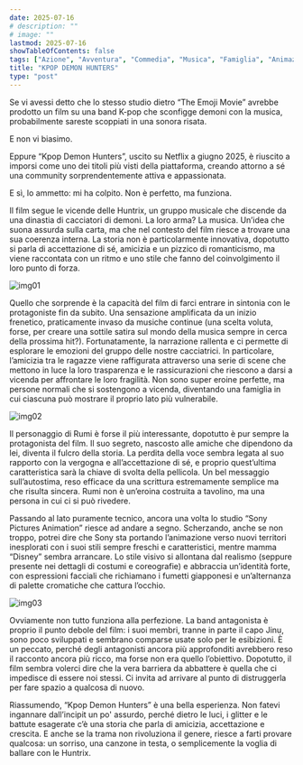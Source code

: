 ```yaml
---
date: 2025-07-16
# description: ""
# image: ""
lastmod: 2025-07-16
showTableOfContents: false
tags: ["Azione", "Avventura", "Commedia", "Musica", "Famiglia", "Animazione", "Fantasy"]
title: "KPOP DEMON HUNTERS"
type: "post"
---
```


Se vi avessi detto che lo stesso studio dietro “The Emoji Movie” avrebbe prodotto un film su una band K-pop che sconfigge demoni con la musica, probabilmente sareste scoppiati in una sonora risata.

E non vi biasimo.

Eppure “Kpop Demon Hunters”, uscito su Netflix a giugno 2025, è riuscito a imporsi come uno dei titoli più visti della piattaforma, creando attorno a sé una community sorprendentemente attiva e appassionata.

E sì, lo ammetto: mi ha colpito. Non è perfetto, ma funziona.

Il film segue le vicende delle Huntrix, un gruppo musicale che discende da una dinastia di cacciatori di demoni. La loro arma? La musica. Un’idea che suona assurda sulla carta, ma che nel contesto del film riesce a trovare una sua coerenza interna. La storia non è particolarmente innovativa, dopotutto si parla di accettazione di sé, amicizia e un pizzico di romanticismo, ma viene raccontata con un ritmo e uno stile che fanno del coinvolgimento il loro punto di forza.

![img01](/reviews/rev07/img01.jpg)

Quello che sorprende è la capacità del film di farci entrare in sintonia con le protagoniste fin da subito. Una sensazione amplificata da un inizio frenetico, praticamente invaso da musiche continue (una scelta voluta, forse, per creare una sottile satira sul mondo della musica sempre in cerca della prossima hit?). Fortunatamente, la narrazione rallenta e ci permette di esplorare le emozioni del gruppo delle nostre cacciatrici. In particolare, l’amicizia tra le ragazze viene raffigurata attraverso una serie di scene che mettono in luce la loro trasparenza e le rassicurazioni che riescono a darsi a vicenda per affrontare le loro fragilità. Non sono super eroine perfette, ma persone normali che si sostengono a vicenda, diventando una famiglia in cui ciascuna può mostrare il proprio lato più vulnerabile.

![img02](/reviews/rev07/img02.jpg)

Il personaggio di Rumi è forse il più interessante, dopotutto è pur sempre la protagonista del film. Il suo segreto, nascosto alle amiche che dipendono da lei, diventa il fulcro della storia. La perdita della voce sembra legata al suo rapporto con la vergogna e all’accettazione di sé, e proprio quest’ultima caratteristica sarà la chiave di svolta della pellicola. Un bel messaggio sull’autostima, reso efficace da una scrittura estremamente semplice ma che risulta sincera. Rumi non è un’eroina costruita a tavolino, ma una persona in cui ci si può rivedere.

Passando al lato puramente tecnico, ancora una volta lo studio “Sony Pictures Animation” riesce ad andare a segno. Scherzando, anche se non troppo, potrei dire che Sony sta portando l’animazione verso nuovi territori inesplorati con i suoi stili sempre freschi e caratteristici, mentre mamma “Disney” sembra arrancare. Lo stile visivo si allontana dal realismo (seppure presente nei dettagli di costumi e coreografie) e abbraccia un’identità forte, con espressioni facciali che richiamano i fumetti giapponesi e un’alternanza di palette cromatiche che cattura l’occhio.

![img03](/reviews/rev07/img03.jpg)

Ovviamente non tutto funziona alla perfezione. La band antagonista è proprio il punto debole del film: i suoi membri, tranne in parte il capo Jinu, sono poco sviluppati e sembrano comparse usate solo per le esibizioni. È un peccato, perché degli antagonisti ancora più approfonditi avrebbero reso il racconto ancora più ricco, ma forse non era quello l’obiettivo. Dopotutto, il film sembra volerci dire che la vera barriera da abbattere è quella che ci impedisce di essere noi stessi. Ci invita ad arrivare al punto di distruggerla per fare spazio a qualcosa di nuovo.

Riassumendo, “Kpop Demon Hunters” è una bella esperienza. Non fatevi ingannare dall’incipit un po' assurdo, perché dietro le luci, i glitter e le battute esagerate c’è una storia che parla di amicizia, accettazione e crescita. E anche se la trama non rivoluziona il genere, riesce a farti provare qualcosa: un sorriso, una canzone in testa, o semplicemente la voglia di ballare con le Huntrix.


